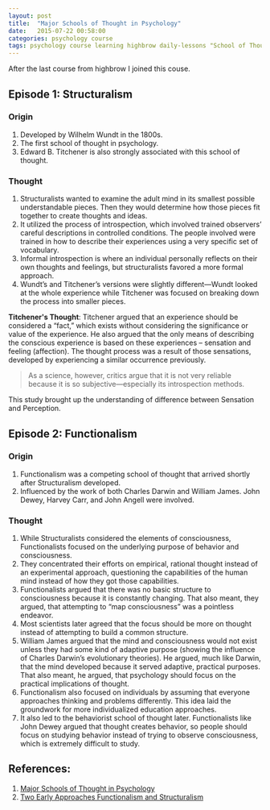 ```yaml
---
layout: post
title:  "Major Schools of Thought in Psychology"
date:   2015-07-22 00:58:00
categories: psychology course
tags: psychology course learning highbrow daily-lessons "School of Thought"
---
```


After the last course from highbrow I joined this couse.

## Episode 1: Structuralism

### Origin

1. Developed by Wilhelm Wundt in the 1800s.
2. The first school of thought in psychology.
3. Edward B. Titchener is also strongly associated with this school of thought.

### Thought

1. Structuralists wanted to examine the adult mind in its smallest possible understandable pieces. Then they would determine how those pieces fit together to create thoughts and ideas.
2. It utilized the process of introspection, which involved trained observers’ careful descriptions in controlled conditions. The people involved were trained in how to describe their experiences using a very specific set of vocabulary.
3. Informal introspection is where an individual personally reflects on their own thoughts and feelings, but structuralists favored a more formal approach. 
4. Wundt’s and Titchener’s versions were slightly different—Wundt looked at the whole experience while Titchener was focused on breaking down the process into smaller pieces.

**Titchener's Thought**: Titchener argued that an experience should be considered a “fact,” which exists without considering the significance or value of the experience. He also argued that the only means of describing the conscious experience is based on these experiences – sensation and feeling (affection). The thought process was a result of those sensations, developed by experiencing a similar occurrence previously.

> As a science, however, critics argue that it is not very reliable because it is so subjective—especially its introspection methods.

This study brought up the understanding of difference between Sensation and Perception.

## Episode 2: Functionalism

### Origin

1. Functionalism was a competing school of thought that arrived shortly after Structuralism developed.
2. Influenced by the work of both Charles Darwin and William James. John Dewey, Harvey Carr, and John Angell were involved.

### Thought
1. While Structuralists considered the elements of consciousness, Functionalists focused on the underlying purpose of behavior and consciousness.
2. They concentrated their efforts on empirical, rational thought instead of an experimental approach, questioning the capabilities of the human mind instead of how they got those capabilities.
3. Functionalists argued that there was no basic structure to consciousness because it is constantly changing. That also meant, they argued, that attempting to “map consciousness” was a pointless endeavor.
4. Most scientists later agreed that the focus should be more on thought instead of attempting to build a common structure.
5. William James argued that the mind and consciousness would not exist unless they had some kind of adaptive purpose (showing the influence of Charles Darwin’s evolutionary theories). He argued, much like Darwin, that the mind developed because it served adaptive, practical purposes. That also meant, he argued, that psychology should focus on the practical implications of thought.
6. Functionalism also focused on individuals by assuming that everyone approaches thinking and problems differently. This idea laid the groundwork for more individualized education approaches.
7. It also led to the behaviorist school of thought later. Functionalists like John Dewey argued that thought creates behavior, so people should focus on studying behavior instead of trying to observe consciousness, which is extremely difficult to study.

## References:

1. [Major Schools of Thought in Psychology](http://gohighbrow.com/portfolio/major-schools-of-thought-in-psychology/)
2. [Two Early Approaches Functionalism and Structuralism ](https://www.youtube.com/watch?v=qBe9qjX-Ahg)
